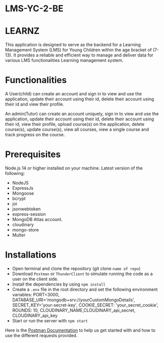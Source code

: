 # LMS-YC-2-BE

# LEARNZ

This application is designed to serve as the backend for a Learning Management System (LMS) for Young Children within the age bracket of (7-13). It provides a reliable and efficient way to manage and deliver data for various LMS functionalities Learning management system.

# Functionalities

A User(child) can create an account and sign in to view and use the application, update their account using their id, delete their account using their id and view their profile.

An admin(Tutor) can create an account uniquely, sign in to view and use the application, update their account using their id, delete their account using their id, view their profile, upload course(s) on the application, delete course(s), update course(s), view all courses, view a single course and track progress on the course.

# Prerequisites

Node.js 14 or higher installed on your machine.
Latest version of the following:

- NodeJS
- ExpressJs
- Mongoose
- bcrypt
- joi
- jsonwebtoken
- express-session
- MongoDB Atlas account.
- cloudinary
- mongo-store
- Multer

# Installations

- Open terminal and clone the repository (git clone `name of repo`)
- Download `Postman` or `ThunderClient` to simulate running the code as a user on the client side.
- Install the dependencies by using `npm install`
- Create a `.env` file in the root directory and set the following environment variables: PORT=3000, DATABASE_URI='mongodb+srv://yourCustomMongoDetails', SECRET_KEY='your-secret-key', COOKIE_SECRET: 'your_secret_cookie', ROUNDS: 10, CLOUDINARY_NAME,CLOUDINARY_api_secret, CLOUDINARY_api_key
- Start or run the server with `npm start`

Here is the [Postman Documentation](https://documenter.getpostman.com/view/25807810/2s93mATfAx) to help us get started with and how to use the different requests provided.
